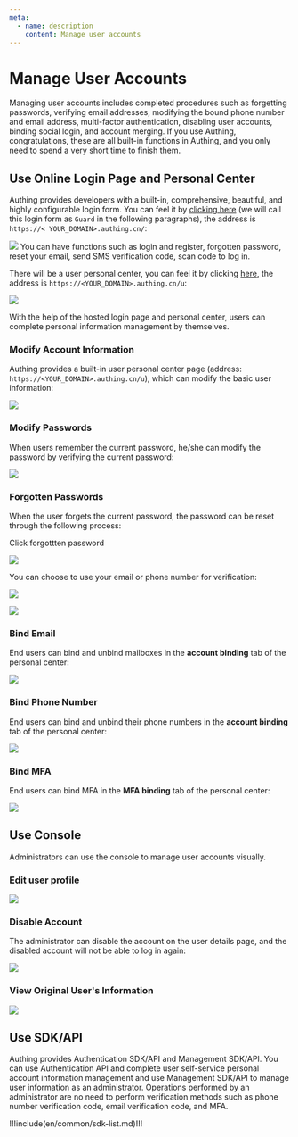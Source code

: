 ```yaml
---
meta:
  - name: description
    content: Manage user accounts
---
```


# Manage User Accounts

Managing user accounts includes completed procedures such as forgetting passwords, verifying email addresses, modifying the bound phone number and email address, multi-factor authentication, disabling user accounts, binding social login, and account merging. If you use Authing, congratulations, these are all built-in functions in Authing, and you only need to spend a very short time to finish them.

## Use Online Login Page and Personal Center

Authing provides developers with a built-in, comprehensive, beautiful, and highly configurable login form. You can feel it by [clicking here](https://sample-sso.authing.cn/) (we will call this login form as `Guard` in the following paragraphs), the address is `https://< YOUR_DOMAIN>.authing.cn/`:

![](./images/20201019174920.png)
You can have functions such as login and register, forgotten password, reset your email, send SMS verification code, scan code to log in.

There will be a user personal center, you can feel it by clicking [here](https://sample-sso.authing.cn/u), the address is `https://<YOUR_DOMAIN>.authing.cn/u`:

![](./images/20201019175127.png)

With the help of the hosted login page and personal center, users can complete personal information management by themselves.

### Modify Account Information

Authing provides a built-in user personal center page (address: `https://<YOUR_DOMAIN>.authing.cn/u`), which can modify the basic user information:

![](./images/20201019175127-1.png)

### Modify Passwords

When users remember the current password, he/she can modify the password by verifying the current password:

![](./images/20201019181257.png)

### Forgotten Passwords

When the user forgets the current password, the password can be reset through the following process:

Click forgottten password

![](./images/20201019181634.png)

You can choose to use your email or phone number for verification:


![](./images/20201019193540.png)

![](./images/20201019193845.png)
### Bind Email

End users can bind and unbind mailboxes in the **account binding** tab of the personal center:

![](./images/20201019200112.png)

### Bind Phone Number

End users can bind and unbind their phone numbers in the **account binding** tab of the personal center:

![](./images/20201019200112-1.png)

### Bind MFA

End users can bind MFA in the **MFA binding** tab of the personal center:

![](./images/20201019200549.png)

## Use Console

Administrators can use the console to manage user accounts visually.

### Edit user profile

![](./images/Xnip2021-02-26_11-53-07.png)

### Disable Account

The administrator can disable the account on the user details page, and the disabled account will not be able to log in again:

![](./images/20201019200707.png)

### View Original User's Information

![](./images/Xnip2021-02-26_11-53-56.png)

## Use SDK/API

Authing provides Authentication SDK/API and Management SDK/API. You can use Authentication API and complete user self-service personal account information management and use Management SDK/API to manage user information as an administrator. Operations performed by an administrator are no need to perform verification methods such as phone number verification code, email verification code, and MFA.

!!!include(en/common/sdk-list.md)!!!
